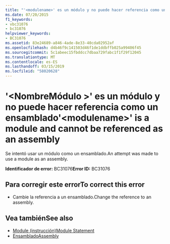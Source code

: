 ```yaml
---
title: "'<modulename>' es un módulo y no puede hacer referencia como un ensamblado"
ms.date: 07/20/2015
f1_keywords:
- vbc31076
- bc31076
helpviewer_keywords:
- BC31076
ms.assetid: 83e24689-a846-4ade-8e33-40cda02952af
ms.openlocfilehash: d4b46f9c141503d46f1de1ddbffb025a99406f45
ms.sourcegitcommit: 5c1abeec15fbddcc7dbaa729fabc1f1f29f12045
ms.translationtype: MT
ms.contentlocale: es-ES
ms.lasthandoff: 03/15/2019
ms.locfileid: "58020628"
---
```

# <a name="modulename-is-a-module-and-cannot-be-referenced-as-an-assembly"></a><span data-ttu-id="472fd-102">'\<NombreMódulo >' es un módulo y no puede hacer referencia como un ensamblado</span><span class="sxs-lookup"><span data-stu-id="472fd-102">'\<modulename>' is a module and cannot be referenced as an assembly</span></span>
<span data-ttu-id="472fd-103">Se intentó usar un módulo como un ensamblado.</span><span class="sxs-lookup"><span data-stu-id="472fd-103">An attempt was made to use a module as an assembly.</span></span>  
  
 <span data-ttu-id="472fd-104">**Identificador de error:** BC31076</span><span class="sxs-lookup"><span data-stu-id="472fd-104">**Error ID:** BC31076</span></span>  
  
## <a name="to-correct-this-error"></a><span data-ttu-id="472fd-105">Para corregir este error</span><span class="sxs-lookup"><span data-stu-id="472fd-105">To correct this error</span></span>  
  
-   <span data-ttu-id="472fd-106">Cambie la referencia a un ensamblado.</span><span class="sxs-lookup"><span data-stu-id="472fd-106">Change the reference to an assembly.</span></span>  
  
## <a name="see-also"></a><span data-ttu-id="472fd-107">Vea también</span><span class="sxs-lookup"><span data-stu-id="472fd-107">See also</span></span>

- [<span data-ttu-id="472fd-108">Module (instrucción)</span><span class="sxs-lookup"><span data-stu-id="472fd-108">Module Statement</span></span>](../../visual-basic/language-reference/statements/module-statement.md)
- [<span data-ttu-id="472fd-109">Ensamblado</span><span class="sxs-lookup"><span data-stu-id="472fd-109">Assembly</span></span>](../../visual-basic/language-reference/modifiers/assembly.md)
